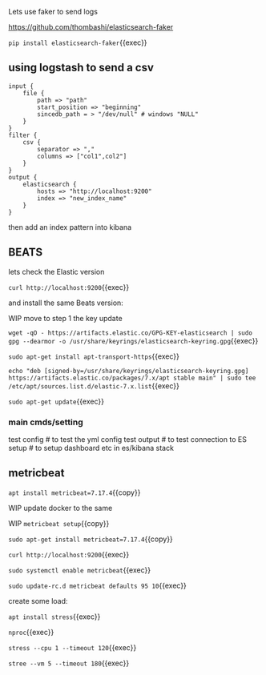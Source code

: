 Lets use faker to send logs

https://github.com/thombashi/elasticsearch-faker

`pip install elasticsearch-faker`{{exec}}


## using logstash to send a csv


```
input {
    file {
        path => "path"
        start_position => "beginning"
        sincedb_path = > "/dev/null" # windows "NULL"
    }
}
filter {
    csv {
        separator => ","
        columns => ["col1",col2"]
    }
}
output {
    elasticsearch {
        hosts => "http://localhost:9200"
        index => "new_index_name"
    }
}
```

then add an index pattern into kibana

## BEATS

lets check the Elastic version

`curl http://localhost:9200`{{exec}}

and install the same Beats version:

WIP move to step 1 the key update


`wget -qO - https://artifacts.elastic.co/GPG-KEY-elasticsearch | sudo gpg --dearmor -o /usr/share/keyrings/elasticsearch-keyring.gpg`{{exec}}

`sudo apt-get install apt-transport-https`{{exec}}

`echo "deb [signed-by=/usr/share/keyrings/elasticsearch-keyring.gpg] https://artifacts.elastic.co/packages/7.x/apt stable main" | sudo tee /etc/apt/sources.list.d/elastic-7.x.list`{{exec}}

`sudo apt-get update`{{exec}}

### main cmds/setting

<beatcmd> test config # to test the yml config
<beatcmd> test output # to test connection to ES
<beatcmd> setup # to setup dashboard etc in es/kibana stack 

## metricbeat


`apt install metricbeat=7.17.4`{{copy}}

WIP update docker to the same

WIP `metricbeat setup`{{copy}}


`sudo apt-get install metricbeat=7.17.4`{{copy}}

`curl http://localhost:9200`{{exec}}

`sudo systemctl enable metricbeat`{{exec}}

`sudo update-rc.d metricbeat defaults 95 10`{{exec}}

create some load:

`apt install stress`{{exec}}

`nproc`{{exec}}

`stress --cpu 1 --timeout 120`{{exec}}

`stree --vm 5 --timeout 180`{{exec}}

